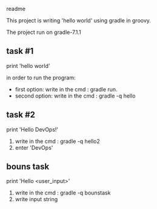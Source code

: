 readme 

This project is writing 'hello world' using gradle in groovy.

The project run on gradle-7.1.1

task #1 
----------
print 'hello world'

in order to run the program:
- first option: write in the cmd : gradle run.
- second option: write in the cmd : gradle -q hello 



task #2
----------
print 'Hello DevOps!'
1. write in the cmd : gradle -q hello2
2. enter 'DevOps'

bouns task
----------
print 'Hello <user_input>'
1. write in the cmd : gradle -q bounstask
2. write input string 

